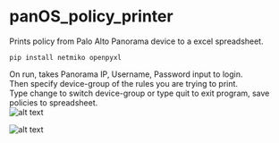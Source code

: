 # panOS_policy_printer
Prints policy from Palo Alto Panorama device to a excel spreadsheet.

```pip install netmiko openpyxl```

On run, takes Panorama IP, Username, Password input to login.  
Then specify device-group of the rules you are trying to print.  
Type change to switch device-group or type quit to exit program, save policies to spreadsheet.  
![alt text](https://github.com/wfleisher/panOS_policy_printer/blob/master/images/example.png "CLI example")

![alt text](https://github.com/wfleisher/panOS_policy_printer/blob/master/images/example-excel.png "Spreadsheet example")
